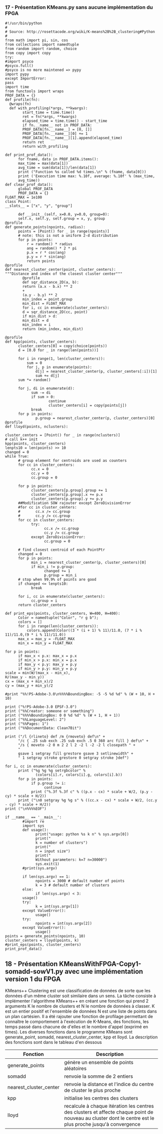 ### 17 - Présentation KMeans.py sans aucune implémentation du FPGA

```
#!/usr/bin/python
#
# Source: http://rosettacode.org/wiki/K-means%2B%2B_clustering#Python
#
from math import pi, sin, cos
from collections import namedtuple
from random import random, choice
from copy import copy
try:
#import psyco
#psyco.full()
#psyco is no more maintened => pypy
import pypy
except ImportError:
pass
import time
from functools import wraps
PROF_DATA = {}
def profile(fn):
  @wraps(fn)
  def with_profiling(*args, **kwargs):
        start_time = time.time()
        ret = fn(*args, **kwargs)
        elapsed_time = time.time() - start_time
        if fn.__name__ not in PROF_DATA:
        PROF_DATA[fn.__name__] = [0, []]
        PROF_DATA[fn.__name__][0] += 1
        PROF_DATA[fn.__name__][1].append(elapsed_time)
        return ret
        return with_profiling

def print_prof_data():
      for fname, data in PROF_DATA.items():
      max_time = max(data[1])
      avg_time = sum(data[1])/len(data[1])
      print ("Function %s called %d times.\n" % (fname, data[0]))
      print ('Execution time max: %.10f, average: %.10f' % (max_time,
      avg_time))
def clear_prof_data():
      global PROF_DATA
      PROF_DATA = {}
FLOAT_MAX = 1e100
class Point:
__slots__ = ["x", "y", "group"]

      def __init__(self, x=0.0, y=0.0, group=0):
      self.x, self.y, self.group = x, y, group
@profile
def generate_points(npoints, radius):
      points = [Point() for _ in range(npoints)]
      # note: this is not a uniform 2-d distribution
      for p in points:
          r = random() * radius
          ang = random() * 2 * pi
          p.x = r * cos(ang)
          p.y = r * sin(ang)
          return points
@profile
def nearest_cluster_center(point, cluster_centers):
"""Distance and index of the closest cluster center"""
        @profile
        def sqr_distance_2D(a, b):
        return (a.x - b.x) ** 2
        +
        (a.y - b.y) ** 2
        min_index = point.group
        min_dist = FLOAT_MAX
        for i, cc in enumerate(cluster_centers):
        d = sqr_distance_2D(cc, point)
        if min_dist > d:
        min_dist = d
        min_index = i
        return (min_index, min_dist)

@profile
def kpp(points, cluster_centers):
      cluster_centers[0] = copy(choice(points))
      d = [0.0 for _ in range(len(points))]

      for i in range(1, len(cluster_centers)):
          sum = 0
          for j, p in enumerate(points):
              d[j] = nearest_cluster_center(p, cluster_centers[:i])[1]
              sum += d[j]
      sum *= random()

      for j, di in enumerate(d):
            sum -= di
            if sum > 0:
                    continue
                    cluster_centers[i] = copy(points[j])
            break
      for p in points:
              p.group = nearest_cluster_center(p, cluster_centers)[0]
@profile
def lloyd(points, nclusters):

cluster_centers = [Point() for _ in range(nclusters)]
# call k++ init
kpp(points, cluster_centers)
lenpts10 = len(points) >> 10
changed = 0
while True:
      # group element for centroids are used as counters
      for cc in cluster_centers:
            cc.x = 0
            cc.y = 0
            cc.group = 0

      for p in points:
            cluster_centers[p.group].group += 1
            cluster_centers[p.group].x += p.x
            cluster_centers[p.group].y += p.y
      ##Modification SOW rajouter except ZeroDivisionError
      #for cc in cluster_centers:
      #       cc.x /= cc.group
      #       cc.y /= cc.group
      for cc in cluster_centers:
            try:
                  cc.x /= cc.group
                  cc.y /= cc.group
            except ZeroDivisionError:
                  cc.group = 0

      # find closest centroid of each PointPtr
      changed = 0
      for p in points:
            min_i = nearest_cluster_center(p, cluster_centers)[0]
            if min_i != p.group:
                  changed += 1
                  p.group = min_i
      # stop when 99.9% of points are good
      if changed <= lenpts10:
            break
      
      for i, cc in enumerate(cluster_centers):
            cc.group = i
      return cluster_centers

def print_eps(points, cluster_centers, W=400, H=400):
      Color = namedtuple("Color", "r g b");
      colors = []
      for i in range(len(cluster_centers)):
          colors.append(Color((3 * (i + 1) % 11)/11.0, (7 * i % 11)/11.0,(9 * i % 11)/11.0))
      max_x = max_y = -FLOAT_MAX
      min_x = min_y = FLOAT_MAX

for p in points:
      if max_x < p.x: max_x = p.x
      if min_x > p.x: min_x = p.x
      if max_y < p.y: max_y = p.y
      if min_y > p.y: min_y = p.y
scale = min(W/(max_x - min_x),
H/(max_y - min_y))
cx = (max_x + min_x)/2
cy = (max_y + min_y)/2

#print "%%!PS-Adobe-3.0\n%%%%BoundingBox: -5 -5 %d %d" % (W + 10, H + 10)

print ("%!PS-Adobe-3.0 EPSF-3.0")
print ("%%Creator: someone or something")
print ("%%%%BoundingBox: 0 0 %d %d" % (W + 1, H + 1))
print ("%%LanguageLevel: 2")
print ("%%Pages: 1")
print ("%%DocumentData: Clean7Bit")

print ("/l {rlineto} def /m {rmoveto} def\n" +
      "/c { .25 sub exch .25 sub exch .5 0 360 arc fill } def\n" +
      "/s { moveto -2 0 m 2 2 l 2 -2 l -2 -2 l closepath " +
      "
      gsave 1 setgray fill grestore gsave 3 setlinewidth" +
      " 1 setgray stroke grestore 0 setgray stroke }def")

for i, cc in enumerate(cluster_centers):
      print ("%g %g %g setrgbcolor" %
              (colors[i].r, colors[i].g, colors[i].b))
      for p in points:
            if p.group != i:
                  continue
            print ("%.3f %.3f c" % ((p.x - cx) * scale + W/2, (p.y - cy) * scale + H/2))
      print ("\n0 setgray %g %g s" % ((cc.x - cx) * scale + W/2, (cc.y - cy) * scale + H/2))
print ("\n%%%%EOF")

if __name__ == '__main__':
        #import re
        import sys
        def usage():
              print("usage: python %s k n" % sys.argv[0])
              print("
              k = number of clusters")
              print("
              n = input size")
              print("
              Without parameters: k=7 n=30000")
              sys.exit(1)
        #print(sys.argv)
        
        if len(sys.argv) == 1:
              npoints = 3000 # default number of points
              k = 3 # default number of clusters
        else:
              if len(sys.argv) < 3:
        usage()
        try:
              k = int(sys.argv[1])
        except ValueError():
              usage()
        try:
              npoints = int(sys.argv[2])
        except ValueError():
              usage()
points = generate_points(npoints, 10)
cluster_centers = lloyd(points, k)
#print_eps(points, cluster_centers)
print_prof_data()

```

## 18 - Présentation KMeansWithFPGA-Copy1-somadd-sowV1.py avec une implémentation version 1 du FPGA

KMeans++ Clustering est une classification de données de sorte que les données d'un même cluster soit
similaire dans un sens. La tâche consiste à implémenter l'algorithme KMeans++ en créant une fonction qui
prend 2 arguments K le nombre de clusters et N le nombre de données à classer. K est un entier positif et
l'ensemble de données N est une liste de points dans un plan cartésien. Il a été rajouter une fonction de
profilage permettant de connaître le comportement à l'exécution de K-Means, des fonctions, les temps passé
dans chacune de d'elles et le nombre d'appel (exprimé en times). Les diverses fonctions dans le programme
KMeans sont generate_point, somadd, nearest_cluster_center, kpp et lloyd. La description des fonctions sont
dans le tableau d'en dessous

| Fonction | Description | 
| --- | --- |
| generate_points | génère un ensemble de points aléatoires| 
| somadd | renvoie la somme de 2 entiers |
| nearest_cluster_center | renvoie la distance et l'indice du centre de cluster le plus proche |
| kpp | initialise les centres des clusters | 
| lloyd | recalcule à chaque itération les centres des clusters et affecte chaque point de nouveau au cluster dont le centre est le plus proche jusqu'à convergence |
